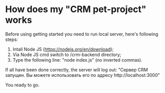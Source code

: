 # How does my "CRM pet-project" works

Before using getting started you need to run local server, here's following steps:
1) Intall Node JS (https://nodejs.org/en/download);
2) Via Node JS cmd switch to /crm-backend directory;
2) Type the following line: "node index.js" (no inverted commas).

If all have been done correctly, the server will log out:
"Сервер CRM запущен. Вы можете использовать его по адресу http://localhost:3000"

You ready to go.
